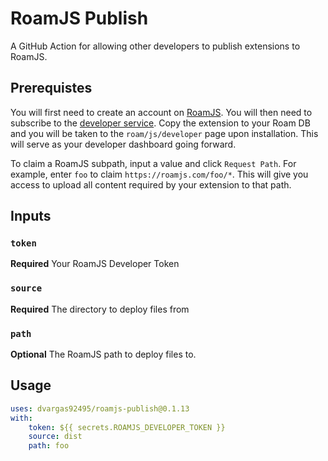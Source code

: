 # RoamJS Publish

A GitHub Action for allowing other developers to publish extensions to RoamJS.

## Prerequistes

You will first need to create an account on [RoamJS](https://roamjs.com). You will then need to subscribe to the [developer service](https://roamjs.com/services/developer). Copy the extension to your Roam DB and you will be taken to the `roam/js/developer` page upon installation. This will serve as your developer dashboard going forward.

To claim a RoamJS subpath, input a value and click `Request Path`. For example, enter `foo` to claim `https://roamjs.com/foo/*`. This will give you access to upload all content required by your extension to that path.

## Inputs

### `token`

**Required** Your RoamJS Developer Token

### `source`

**Required** The directory to deploy files from

### `path`

**Optional** The RoamJS path to deploy files to.

## Usage

```yaml
uses: dvargas92495/roamjs-publish@0.1.13
with:
    token: ${{ secrets.ROAMJS_DEVELOPER_TOKEN }}
    source: dist
    path: foo
```
